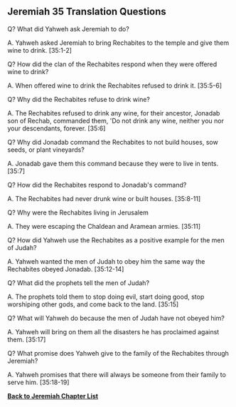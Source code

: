 ## Jeremiah 35 Translation Questions ##

Q? What did Yahweh ask Jeremiah to do?

A. Yahweh asked Jeremiah to bring Rechabites to the temple and give them wine to drink. [35:1-2]

Q? How did the clan of the Rechabites respond when they were offered wine to drink?

A. When offered wine to drink the Rechabites refused to drink it. [35:5-6]

Q? Why did the Rechabites refuse to drink wine?

A. The Rechabites refused to drink any wine, for their ancestor, Jonadab son of Rechab, commanded them, 'Do not drink any wine, neither you nor your descendants, forever. [35:6]

Q? Why did Jonadab command the Rechabites to not build houses, sow seeds, or plant vineyards?

A. Jonadab gave them this command because they were to live in tents. [35:7]

Q? How did the Rechabites respond to Jonadab's command?

A. The Rechabites had never drunk wine or built houses. [35:8-11]

Q? Why were the Rechabites living in Jerusalem

A. They were escaping the Chaldean and Aramean armies. [35:11]

Q? How did Yahweh use the Rechabites as a positive example for the men of Judah?

A. Yahweh wanted the men of Judah to obey him the same way the Rechabites obeyed Jonadab. [35:12-14]

Q? What did the prophets tell the men of Judah?

A. The prophets told them to stop doing evil, start doing good, stop worshiping other gods, and come back to the land. [35:15]

Q? What will Yahweh do because the men of Judah have not obeyed him?

A. Yahweh will bring on them all the disasters he has proclaimed against them. [35:17]

Q? What promise does Yahweh give to the family of the Rechabites through Jeremiah?

A. Yahweh promises that there will always be someone from their family to serve him. [35:18-19]

__[Back to Jeremiah Chapter List](./)__

